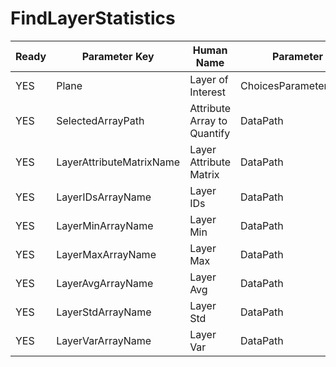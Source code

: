 # FindLayerStatistics #

| Ready | Parameter Key | Human Name | Parameter Type | Parameter Class |
|-------|---------------|------------|-----------------|----------------|
| YES | Plane | Layer of Interest | ChoicesParameter::ValueType | ChoicesParameter |
| YES | SelectedArrayPath | Attribute Array to Quantify | DataPath | ArraySelectionParameter |
| YES | LayerAttributeMatrixName | Layer Attribute Matrix | DataPath | ArrayCreationParameter |
| YES | LayerIDsArrayName | Layer IDs | DataPath | ArrayCreationParameter |
| YES | LayerMinArrayName | Layer Min | DataPath | ArrayCreationParameter |
| YES | LayerMaxArrayName | Layer Max | DataPath | ArrayCreationParameter |
| YES | LayerAvgArrayName | Layer Avg | DataPath | ArrayCreationParameter |
| YES | LayerStdArrayName | Layer Std | DataPath | ArrayCreationParameter |
| YES | LayerVarArrayName | Layer Var | DataPath | ArrayCreationParameter |
